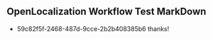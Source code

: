 ## OpenLocalization Workflow Test MarkDown
* 59c82f5f-2468-487d-9cce-2b2b408385b6 thanks!

<!--HONumber=Aug16_HO3-->


